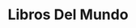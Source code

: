 ---
title: "Libros Del Mundo"
url: /ciudad-autonoma-de-buenos-aires/libros-del-mundo/
shop: Bücher
---